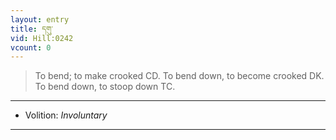 ```yaml
---
layout: entry
title: དགུ་
vid: Hill:0242
vcount: 0
---
```

> To bend; to make crooked CD\. To bend down, to become crooked DK\. To bend down, to stoop down TC\.

---
* Volition: _Involuntary_

---

